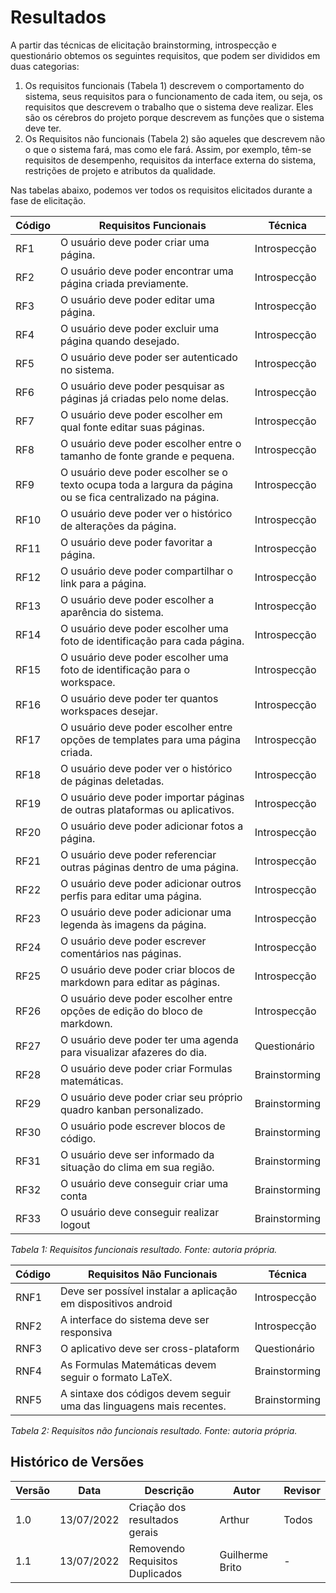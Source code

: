 # Resultados

A partir das técnicas de elicitação brainstorming, introspecção e questionário obtemos os seguintes requisitos, que podem ser divididos em duas categorias:

1.  Os requisitos funcionais (Tabela 1) descrevem o comportamento do sistema, seus requisitos para o funcionamento de cada item, ou seja, os requisitos que descrevem o trabalho que o sistema deve realizar. Eles são os cérebros do projeto porque descrevem as funções que o sistema deve ter.
2.  Os Requisitos não funcionais (Tabela 2) são aqueles que descrevem não o que o sistema fará, mas como ele fará. Assim, por exemplo, têm-se requisitos de desempenho, requisitos da interface externa do sistema, restrições de projeto e atributos da qualidade.

Nas tabelas abaixo, podemos ver todos os requisitos elicitados durante a fase de elicitação.

| Código | Requisitos Funcionais                                                                                      | Técnica        |
|--------|------------------------------------------------------------------------------------------------------------|----------------|
| RF1    | O usuário deve poder criar uma página.                                                                     | Introspecção   |
| RF2    | O usuário deve poder encontrar uma página criada previamente.                                              | Introspecção   |
| RF3    | O usuário deve poder editar uma página.                                                                    | Introspecção   |
| RF4    | O usuário deve poder excluir uma página quando desejado.                                                   | Introspecção   |
| RF5    | O usuário deve poder ser autenticado no sistema.                                                           | Introspecção   |
| RF6    | O usuário deve poder pesquisar as páginas já criadas pelo nome delas.                                      | Introspecção   |
| RF7    | O usuário deve poder escolher em qual fonte editar suas páginas.                                           | Introspecção   |
| RF8    | O usuário deve poder escolher entre o tamanho de fonte grande e pequena.                                   | Introspecção   |
| RF9    | O usuário deve poder escolher se o texto ocupa toda a largura da página ou se fica centralizado na página. | Introspecção   |
| RF10   | O usuário deve poder ver o histórico de alterações da página.                                              | Introspecção   |
| RF11   | O usuário deve poder favoritar a página.                                                                   | Introspecção   |
| RF12   | O usuário deve poder compartilhar o link para a página.                                                    | Introspecção   |
| RF13   | O usuário deve poder escolher a aparência do sistema.                                                      | Introspecção   |
| RF14   | O usuário deve poder escolher uma foto de identificação para cada página.                                  | Introspecção   |
| RF15   | O usuário deve poder escolher uma foto de identificação para o workspace.                                  | Introspecção   |
| RF16   | O usuário deve poder ter quantos workspaces desejar.                                                       | Introspecção   |
| RF17   | O usuário deve poder escolher entre opções de templates para uma página criada.                            | Introspecção   |
| RF18   | O usuário deve poder ver o histórico de páginas deletadas.                                                 | Introspecção   |
| RF19   | O usuário deve poder importar páginas de outras plataformas ou aplicativos.                                | Introspecção   |
| RF20   | O usuário deve poder adicionar fotos a página.                                                             | Introspecção   |
| RF21   | O usuário deve poder referenciar outras páginas dentro de uma página.                                      | Introspecção   |
| RF22   | O usuário deve poder adicionar outros perfis para editar uma página.                                       | Introspecção   |
| RF23   | O usuário deve poder adicionar uma legenda às imagens da página.                                           | Introspecção   |
| RF24   | O usuário deve poder escrever comentários nas páginas.                                                     | Introspecção   |
| RF25   | O usuário deve poder criar blocos de markdown para editar as páginas.                                      | Introspecção   |
| RF26   | O usuário deve poder escolher entre opções de edição do bloco de markdown.                                 | Introspecção   |
| RF27   | O usuário deve poder ter uma agenda para visualizar afazeres do dia.                                       | Questionário   |
| RF28   | O usuário deve poder criar Formulas matemáticas.                                                           | Brainstorming  |
| RF29   | O usuário deve poder criar seu próprio quadro kanban personalizado.                                        | Brainstorming  |
| RF30   | O usuário pode escrever blocos de código.                                                                  | Brainstorming  |
| RF31   | O usuário deve ser informado da situação do clima em sua região.                                           | Brainstorming  |
| RF32   | O usuário deve conseguir criar uma conta                                                                   | Brainstorming  |
| RF33   | O usuário deve conseguir realizar logout                                                                   | Brainstorming  |

_Tabela 1: Requisitos funcionais resultado. Fonte: autoria própria._

| Código   | Requisitos Não Funcionais                                            | Técnica       |
|----------|----------------------------------------------------------------------|---------------|
| RNF1     | Deve ser possível instalar a aplicação em dispositivos android       | Introspecção  |
| RNF2     | A interface do sistema deve ser responsiva                           | Introspecção  |
| RNF3     | O aplicativo deve ser cross-plataform                                | Questionário  |
| RNF4     | As Formulas Matemáticas devem seguir o formato LaTeX.                | Brainstorming |
| RNF5     | A sintaxe dos códigos devem seguir uma das linguagens mais recentes. | Brainstorming |

_Tabela 2: Requisitos não funcionais resultado. Fonte: autoria própria._

## Histórico de Versões

| Versão   | Data       | Descrição                       | Autor           | Revisor |
|----------|------------|---------------------------------|-----------------|---------|
| 1.0      | 13/07/2022 | Criação dos resultados gerais   | Arthur          | Todos   |
| 1.1      | 13/07/2022 | Removendo Requisitos Duplicados | Guilherme Brito | -       |
